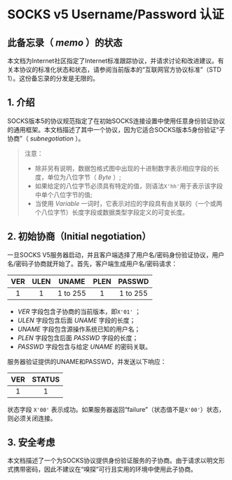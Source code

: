 # SOCKS v5 Username/Password 认证

## 此备忘录（ *memo* ）的状态

本文档为Internet社区指定了Internet标准跟踪协议，并请求讨论和改进建议。有关本协议的标准化状态和状态，请参阅当前版本的“互联网官方协议标准”（STD 1）。这份备忘录的分发是无限的。

## 1. 介绍

SOCKS版本5的协议规范指定了在初始SOCKS连接设置中使用任意身份验证协议的通用框架。本文档描述了其中一个协议，因为它适合SOCKS版本5身份验证“子协商”（ *subnegotiation* ）。

> 注意：
>
> - 除非另有说明，数据包格式图中出现的十进制数字表示相应字段的长度，单位为八位字节（ *Byte* ）;
> - 如果给定的八位字节必须具有特定的值，则语法`X'hh'`用于表示该字段中单个八位字节的值;
> - 当使用 *Variable* 一词时，它表示对应的字段具有由关联的（一个或两个八位字节）长度字段或数据类型字段定义的可变长度。

## 2. 初始协商（Initial negotiation）

一旦SOCKS V5服务器启动，并且客户端选择了用户名/密码身份验证协议，用户名/密码子协商就开始了。首先，客户端生成用户名/密码请求：

| VER  | ULEN |  UNAME   | PLEN |  PASSWD  |
| :--: | :--: | :------: | :--: | :------: |
|  1   |  1   | 1 to 255 |  1   | 1 to 255 |

- *VER* 字段包含子协商的当前版本，即`X'01'` ；
- *ULEN* 字段包含后面 *UNAME* 字段的长度；
- *UNAME* 字段包含源操作系统已知的用户名；
- *PLEN* 字段包含后面 *PASSWD* 字段的长度；
- *PASSWD* 字段包含与给定 *UNAME* 的密码关联。

服务器验证提供的UNAME和PASSWD，并发送以下响应：

| VER  | STATUS |
| :--: | :----: |
|  1   |   1    |

状态字段 `X'00'` 表示成功。如果服务器返回“failure”（状态值不是`X'00'`）状态，则必须关闭连接。

## 3. 安全考虑

本文档描述了一个为SOCKS协议提供身份验证服务的子协商。由于请求以明文形式携带密码，因此不建议在“嗅探”可行且实用的环境中使用此子协商。